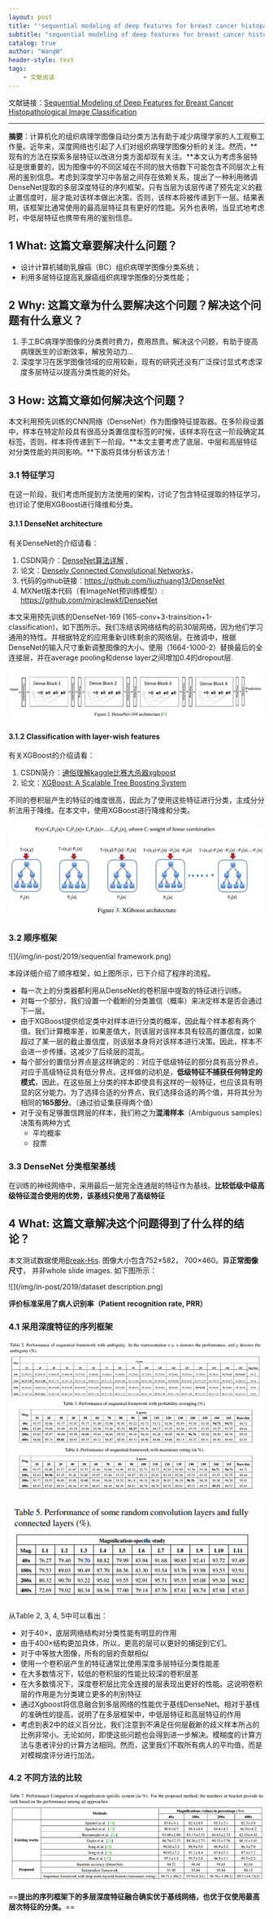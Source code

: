 ```yaml
---
layout: post
title: "'sequential modeling of deep features for breast cancer histopathological image classification' notes"
subtitle: "sequential modeling of deep features for breast cancer histopathological image classification"
catalog: true
author: "WangW"
header-style: text
tags: 
    - 文献阅读
---
```


文献链接：[Sequential Modeling of Deep Features for Breast Cancer Histopathological
Image Classification](http://openaccess.thecvf.com/content_cvpr_2018_workshops/papers/w44/Gupta_Sequential_Modeling_of_CVPR_2018_paper.pdf)

---

**摘要**：计算机化的组织病理学图像自动分类方法有助于减少病理学家的人工观察工作量。近年来，深度网络也引起了人们对组织病理学图像分析的关注。然而，**现有的方法在探索多层特征以改进分类方面却现有关注。**本文认为考虑多层特征是很重要的，因为图像中的不同区域在不同的放大倍数下可能包含不同层次上有用的鉴别信息。考虑到深度学习中各层之间存在依赖关系，提出了一种利用微调DenseNet提取的多层深度特征的序列框架。<!--break-->只有当层为该层传递了预先定义的截止置信度时，层才能对该样本做出决策。否则，该样本将被传递到下一层。结果表明，该框架比通常使用的最高层特征具有更好的性能。另外也表明，当显式地考虑时，中低层特征也携带有用的鉴别信息。

## 1 What: 这篇文章要解决什么问题？

- 设计计算机辅助乳腺癌（BC）组织病理学图像分类系统；
- 利用多层特征提高乳腺癌组织病理学图像的分类性能；

## 2 Why: 这篇文章为什么要解决这个问题？解决这个问题有什么意义？

1. 手工BC病理学图像的分类费时费力，费用昂贵。解决这个问题，有助于提高病理医生的诊断效率，解放劳动力...
2. 深度学习在医学图像领域的应用较新，现有的研究还没有广泛探讨显式考虑深度多层特征以提高分类性能的好处。

## 3 How: 这篇文章如何解决这个问题？

本文利用预先训练的CNN网络（DenseNet）作为图像特征提取器。在多阶段设置中，样本在特定阶段具有很高分类置信度标签的时候，该样本将在这一阶段确定其标签。否则，样本将传递到下一阶段。**本文主要考虑了底层、中层和高层特征对分类性能的共同影响。**下面将具体分析该方法！

### 3.1 特征学习

在这一阶段，我们考虑所提到方法使用的架构，讨论了包含特征提取的特征学习，也讨论了使用XGBoost进行降维和分类。

#### 3.1.1 DenseNet architecture

有关DenseNet的介绍请看：

1. CSDN简介：[DenseNet算法详解](https://blog.csdn.net/u014380165/article/details/75142664) , 
2. 论文：[Densely Connected Convolutional Networks](https://arxiv.org/pdf/1608.06993.pdf)，
3. 代码的github链接：<https://github.com/liuzhuang13/DenseNet> 
4. MXNet版本代码（有ImageNet预训练模型）: <https://github.com/miraclewkf/DenseNet> 

本文采用预先训练的DenseNet-169 (165-conv+3-trainsition+1-classification)，如下图所示。我们冻结该网络结构的前30层网络，因为他们学习通用的特性。并根据特定的应用重新训练剩余的网络层。在微调中，根据DenseNet的输入尺寸重新调整图像的大小。使用（1664-1000-2）替换最后的全连接层，并在average pooling和dense layer之间增加0.4的dropout层.

![DenseNet-169](/img/in-post/2019/DenseNet.png)

#### 3.1.2 Classification with layer-wish features

有关XGBoost的介绍请看：

1. CSDN简介：[通俗理解kaggle比赛大杀器xgboost](https://blog.csdn.net/v_july_v/article/details/81410574)
2. 论文：[XGBoost: A Scalable Tree Boosting System](https://www.kdd.org/kdd2016/papers/files/rfp0697-chenAemb.pdf)

不同的卷积层产生的特征的维度很高，因此为了使用这些特征进行分类，主成分分析法用于降维。在本文中，使用XGBoost进行降维和分类。

![XGBoost](/img/in-post/2019/XGBoost.png)

### 3.2 顺序框架

![](/img/in-post/2019/sequential framework.png)

本段详细介绍了顺序框架，如上图所示，已下介绍了程序的流程。

- 每一次上的分类器都利用从DenseNet的卷积层中提取的特征进行训练。
- 对每一个部分，我们设置一个截断的分类置信（概率）来决定样本是否会通过下一层。
- 由于XGBoost提供给定类中对样本进行分类的概率，因此每个样本都有两个值。我们计算概率差，如果差值大，则该层对该样本具有较高的置信度，如果超过了某一层的截止置信度，则该层本身将对该样本进行决策。因此，样本不会进一步传播，这减少了后续层的混乱。
- 每个部分的置信分界点是这样确定的：对应于低级特征的部分具有高分界点，对应于高级特征具有低分界点。这样做的动机是，**低级特征不捕获任何特定的模式**，因此，在这些层上分类的样本即使具有这样的一般特征，也应该具有明显的区分能力。为了选择合适的分界点，我们选择合适的两个值，并将其分为相同的**165部分**。（通过验证集获得两个值）
- 对于没有足够置信跨层的样本，我们称之为**混淆样本**（Ambiguous samples）决策有两种方式
  - 平均概率
  - 投票

### 3.3 DenseNet 分类框架基线

在训练的神经网络中，采用最后一层完全连通层的特征作为基线。**比较低级中级高级特征混合使用的优势，该基线只使用了高级特征**

## 4 What: 这篇文章解决这个问题得到了什么样的结论？

本文测试数据使用[Break-His](https://www.researchgate.net/profile/Fabio_Spanhol/publication/283513314_A_Dataset_for_Breast_Cancer_Histopathological_Image_Classification/links/5768680208aef6cdf9b4067d/A-Dataset-for-Breast-Cancer-Histopathological-Image-Classification.pdf). 图像大小包含752×582， 700×460。算**正常图像尺寸**， 并非whole slide images. 如下图所示：

![](/img/in-post/2019/dataset description.png)

**评价标准采用了病人识别率（Patient recognition rate, PRR）**

### 4.1 采用深度特征的序列框架

![](/img/in-post/2019/result1.png)

![](/img/in-post/2019/result2.png)

从Table 2, 3, 4, 5中可以看出：

- 对于40×，底层网络结构对分类性能有明显的作用
- 由于400×结构更加具体，所以，更高的层可以更好的捕捉到它们。
- 对于中等放大图像，所有的层的贡献相似
- 使用一个卷积层产生的特征通常比使用深度多层特征分类性能差
- 在大多数情况下，较低的卷积层的性能比较深的卷积层差
- 在大多数情况下，深度卷积层比完全连接的层表现出更好的性能。这说明卷积层的作用是为分类建立更多的判别特征
- 通过Xgboost将信息融合到多层网络的性能优于基线DenseNet。相对于基线的准确性的提高，说明了在多层框架中，中低层特征和高层特征的作用
- 考虑到表2中的歧义百分比，我们注意到不满足任何层截断的歧义样本所占的比例非常小。无论如何，即使这些问题也会得到进一步解决。模糊度的计算方法与患者评分的计算方法相同。然而，这里我们不取所有病人的平均值，而是对模糊度评分进行加法。

### 4.2 不同方法的比较

![](/img/in-post/2019/result3.png)

==**提出的序列框架下的多层深度特征融合确实优于基线网络，也优于仅使用最高层次特征的分类。**==

